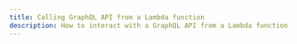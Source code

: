 ```yaml
---
title: Calling GraphQL API from a Lambda function
description: How to interact with a GraphQL API from a Lambda function
---
```


<inline-fragment src="~/lib/graphqlapi/fragments/graphql-from-node-api-key.md"></inline-fragment>
<inline-fragment src="~/lib/graphqlapi/fragments/graphql-from-node-iam.md"></inline-fragment>
